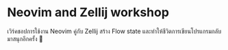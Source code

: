 # Neovim and Zellij workshop

เวิร์คชอปการใช้งาน Neovim คู่กับ Zellij สร้าง Flow state
และทำให้ชีวิตการเขียนโปรแกรมกลับมาสนุกอีกครั้ง 🥰
